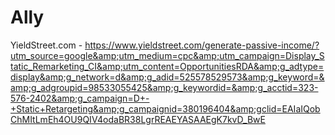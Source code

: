 # Ally
YieldStreet.com - https://www.yieldstreet.com/generate-passive-income/?utm_source=google&amp;utm_medium=cpc&amp;utm_campaign=Display_Static_Remarketing_CI&amp;utm_content=OpportunitiesRDA&amp;g_adtype=display&amp;g_network=d&amp;g_adid=525578529573&amp;g_keyword=&amp;g_adgroupid=98533055425&amp;g_keywordid=&amp;g_acctid=323-576-2402&amp;g_campaign=D+-+Static+Retargeting&amp;g_campaignid=380196404&amp;gclid=EAIaIQobChMItLmEh4OU9QIV4odaBR38LgrREAEYASAAEgK7kvD_BwE
